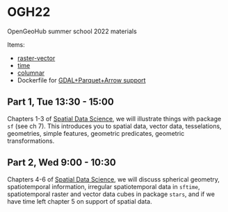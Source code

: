 # OGH22
OpenGeoHub summer school 2022 materials

Items:

* [raster-vector](https://edzer.github.io/OGH22/rv.html) 
* [time](https://edzer.github.io/OGH22/time.html)
* [columnar](https://edzer.github.io/OGH22/columnar.html)
* Dockerfile for [GDAL+Parquet+Arrow support](https://github.com/r-spatial/sf/tree/main/inst/docker/arrow)

## Part 1, Tue 13:30 - 15:00

Chapters 1-3 of [Spatial Data Science](https://r-spatial.org/book),
we will illustrate things with package `sf` (see ch 7). This
introduces you to spatial data, vector data, tesselations,
geometries, simple features, geometric predicates, geometric
transformations.

## Part 2, Wed 9:00 - 10:30

Chapters 4-6 of [Spatial Data Science](https://r-spatial.org/book),
we will discuss spherical geometry, spatiotemporal information,
irregular spatiotemporal data in `sftime`, spatiotemporal raster
and vector data cubes in package `stars`, and if we have time left
chapter 5 on support of spatial data.

